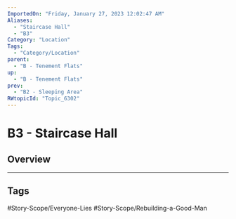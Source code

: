 ```yaml
---
ImportedOn: "Friday, January 27, 2023 12:02:47 AM"
Aliases:
  - "Staircase Hall"
  - "B3"
Category: "Location"
Tags:
  - "Category/Location"
parent:
  - "B - Tenement Flats"
up:
  - "B - Tenement Flats"
prev:
  - "B2 - Sleeping Area"
RWtopicId: "Topic_6302"
---
```

# B3 - Staircase Hall
## Overview

---
## Tags
#Story-Scope/Everyone-Lies #Story-Scope/Rebuilding-a-Good-Man

